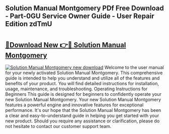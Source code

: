 ## Solution Manual Montgomery PDf Free Download - Part-0GU Service Owner Guide - User Repair Edition zdTmU

# <h2><a href="http://bc53069.oget.top/?id=Solution+Manual+Montgomery">🔗Download New 👉🔴 Solution Manual Montgomery</a></h2>

[![Solution Manual Montgomery new download](https://i.imgur.com/5g1atiW.png)](http://bc53069.oget.top/?id=Solution+Manual+Montgomery)
Welcome to the user manual for your newly activated Solution Manual Montgomery. This comprehensive guide is intended to help you understand and utilize all of the features and benefits of your product. You will find detailed instructions for installation, usage, maintenance, and troubleshooting. Operating Instructions for Beginners This guide is designed for beginners to confidently operate your new Solution Manual Montgomery. Your new Solution Manual Montgomery features a powerful engine and innovative features for exceptional performance. It's our hope that the Solution Manual Montgomery has been a clear and easy-to-understand guide in helping you get started with your new product. Should you require any assistance or clarification, please do not hesitate to contact our customer support team.
